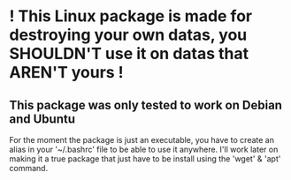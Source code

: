 # ! This Linux package is made for destroying your own datas, you SHOULDN'T use it on datas that AREN'T yours !
## This package was only tested to work on Debian and Ubuntu

For the moment the package is just an executable, you have to create an alias in your '~/.bashrc' file to be able to use it anywhere.
I'll work later on making it a true package that just have to be install using the 'wget' & 'apt' command.
